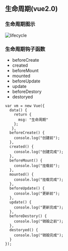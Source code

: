 
## 生命周期(vue2.0)
### 生命周期图示
![lifecycle](https://cn.vuejs.org/images/lifecycle.png)

### 生命周期钩子函数
- beforeCreate
- created
- beforeMount
- mounted
- beforeUpdate
- update
- beforeDestory
- destoryed

```
var vm = new Vue({
  data() {
    return {
      msg: "生命周期"
    };
   },
  beforeCreate() {
    console.log("创建前");
  },
  created() {
    console.log("创建完成");
  },
  beforeMount() {
    console.log("挂载前");
  },
  mounted() {
    console.log("挂载完成");
  },
  beforeUpdate() {
    console.log("更新前");
  },
  update() {
    console.log("更新完成");
  },
  beforeDestory() {
    console.log("销毁之前");
  },
  destoryed() {
    console.log("销毁完成");
  }
});
  ```